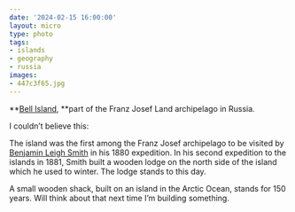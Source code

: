```yaml
---
date: '2024-02-15 16:00:00'
layout: micro
type: photo
tags:
- islands
- geography
- russia
images:
- 447c3f65.jpg
---
```


**[Bell Island](https://en.wikipedia.org/wiki/Bell_Island_\(Franz_Josef_Land\)), **part of the Franz Josef Land archipelago in Russia.

I couldn’t believe this:

The island was the first among the Franz Josef archipelago to be visited by [Benjamin Leigh Smith](https://en.wikipedia.org/wiki/Benjamin_Leigh_Smith) in his 1880 expedition. In his second expedition to the islands in 1881, Smith built a wooden lodge on the north side of the island which he used to winter. The lodge stands to this day.

A small wooden shack, built on an island in the Arctic Ocean, stands for 150 years. Will think about that next time I’m building something.
